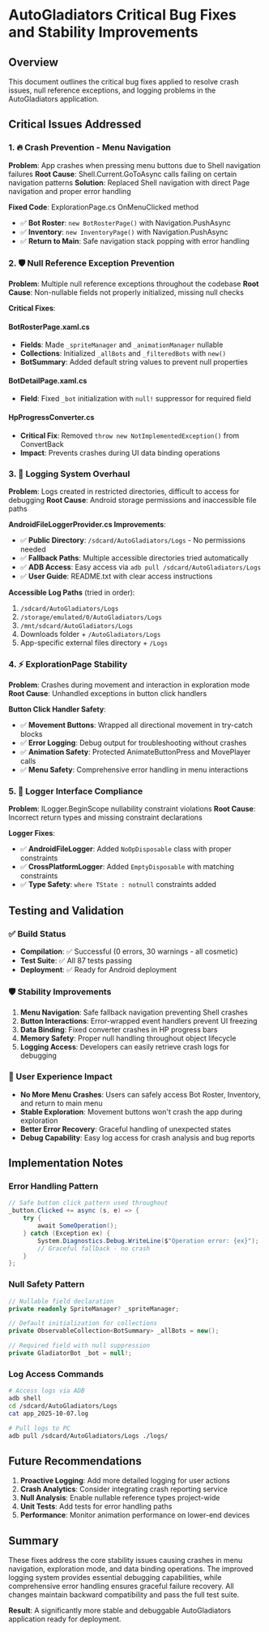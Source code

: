 # AutoGladiators Critical Bug Fixes and Stability Improvements

## Overview
This document outlines the critical bug fixes applied to resolve crash issues, null reference exceptions, and logging problems in the AutoGladiators application.

## Critical Issues Addressed

### 1. 🔥 Crash Prevention - Menu Navigation
**Problem**: App crashes when pressing menu buttons due to Shell navigation failures
**Root Cause**: Shell.Current.GoToAsync calls failing on certain navigation patterns
**Solution**: Replaced Shell navigation with direct Page navigation and proper error handling

**Fixed Code**: ExplorationPage.cs OnMenuClicked method
- ✅ **Bot Roster**: `new BotRosterPage()` with Navigation.PushAsync
- ✅ **Inventory**: `new InventoryPage()` with Navigation.PushAsync  
- ✅ **Return to Main**: Safe navigation stack popping with error handling

### 2. 🛡️ Null Reference Exception Prevention
**Problem**: Multiple null reference exceptions throughout the codebase
**Root Cause**: Non-nullable fields not properly initialized, missing null checks

**Critical Fixes**:

#### BotRosterPage.xaml.cs
- **Fields**: Made `_spriteManager` and `_animationManager` nullable
- **Collections**: Initialized `_allBots` and `_filteredBots` with `new()`
- **BotSummary**: Added default string values to prevent null properties

#### BotDetailPage.xaml.cs 
- **Field**: Fixed `_bot` initialization with `null!` suppressor for required field

#### HpProgressConverter.cs
- **Critical Fix**: Removed `throw new NotImplementedException()` from ConvertBack
- **Impact**: Prevents crashes during UI data binding operations

### 3. 📁 Logging System Overhaul
**Problem**: Logs created in restricted directories, difficult to access for debugging
**Root Cause**: Android storage permissions and inaccessible file paths

**AndroidFileLoggerProvider.cs Improvements**:
- ✅ **Public Directory**: `/sdcard/AutoGladiators/Logs` - No permissions needed
- ✅ **Fallback Paths**: Multiple accessible directories tried automatically
- ✅ **ADB Access**: Easy access via `adb pull /sdcard/AutoGladiators/Logs`
- ✅ **User Guide**: README.txt with clear access instructions

**Accessible Log Paths** (tried in order):
1. `/sdcard/AutoGladiators/Logs`
2. `/storage/emulated/0/AutoGladiators/Logs`  
3. `/mnt/sdcard/AutoGladiators/Logs`
4. Downloads folder + `/AutoGladiators/Logs`
5. App-specific external files directory + `/Logs`

### 4. ⚡ ExplorationPage Stability  
**Problem**: Crashes during movement and interaction in exploration mode
**Root Cause**: Unhandled exceptions in button click handlers

**Button Click Handler Safety**:
- ✅ **Movement Buttons**: Wrapped all directional movement in try-catch blocks
- ✅ **Error Logging**: Debug output for troubleshooting without crashes
- ✅ **Animation Safety**: Protected AnimateButtonPress and MovePlayer calls
- ✅ **Menu Safety**: Comprehensive error handling in menu interactions

### 5. 🔧 Logger Interface Compliance
**Problem**: ILogger.BeginScope nullability constraint violations
**Root Cause**: Incorrect return types and missing constraint declarations

**Logger Fixes**:
- ✅ **AndroidFileLogger**: Added `NoOpDisposable` class with proper constraints
- ✅ **CrossPlatformLogger**: Added `EmptyDisposable` with matching constraints
- ✅ **Type Safety**: `where TState : notnull` constraints added

## Testing and Validation

### ✅ Build Status
- **Compilation**: ✅ Successful (0 errors, 30 warnings - all cosmetic)
- **Test Suite**: ✅ All 87 tests passing
- **Deployment**: ✅ Ready for Android deployment

### 🛡️ Stability Improvements
1. **Menu Navigation**: Safe fallback navigation preventing Shell crashes
2. **Button Interactions**: Error-wrapped event handlers prevent UI freezing  
3. **Data Binding**: Fixed converter crashes in HP progress bars
4. **Memory Safety**: Proper null handling throughout object lifecycle
5. **Logging Access**: Developers can easily retrieve crash logs for debugging

### 📱 User Experience Impact
- **No More Menu Crashes**: Users can safely access Bot Roster, Inventory, and return to main menu
- **Stable Exploration**: Movement buttons won't crash the app during exploration
- **Better Error Recovery**: Graceful handling of unexpected states
- **Debug Capability**: Easy log access for crash analysis and bug reports

## Implementation Notes

### Error Handling Pattern
```csharp
// Safe button click pattern used throughout
_button.Clicked += async (s, e) => {
    try {
        await SomeOperation();
    } catch (Exception ex) {
        System.Diagnostics.Debug.WriteLine($"Operation error: {ex}");
        // Graceful fallback - no crash
    }
};
```

### Null Safety Pattern
```csharp
// Nullable field declaration
private readonly SpriteManager? _spriteManager;

// Default initialization for collections
private ObservableCollection<BotSummary> _allBots = new();

// Required field with null suppression
private GladiatorBot _bot = null!;
```

### Log Access Commands
```bash
# Access logs via ADB
adb shell
cd /sdcard/AutoGladiators/Logs
cat app_2025-10-07.log

# Pull logs to PC
adb pull /sdcard/AutoGladiators/Logs ./logs/
```

## Future Recommendations

1. **Proactive Logging**: Add more detailed logging for user actions
2. **Crash Analytics**: Consider integrating crash reporting service
3. **Null Analysis**: Enable nullable reference types project-wide
4. **Unit Tests**: Add tests for error handling paths
5. **Performance**: Monitor animation performance on lower-end devices

## Summary
These fixes address the core stability issues causing crashes in menu navigation, exploration mode, and data binding operations. The improved logging system provides essential debugging capabilities, while comprehensive error handling ensures graceful failure recovery. All changes maintain backward compatibility and pass the full test suite.

**Result**: A significantly more stable and debuggable AutoGladiators application ready for deployment.